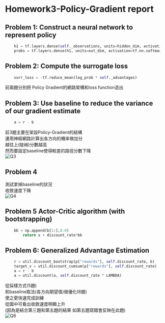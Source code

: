 

# Homework3-Policy-Gradient report

## Problem 1: Construct a neural network to represent policy
```Python
    h1 = tf.layers.dense(self._observations, units=hidden_dim, activation=tf.tanh)
    probs = tf.layers.dense(h1, units=out_dim, activation=tf.nn.softmax)
```
  
## Problem 2: Compute the surrogate loss
```Python
    surr_loss = -tf.reduce_mean(log_prob * self._advantages)
```
前兩題分別把 Policy Gradient的網路架構和loss function造出
  
## Problem 3: Use baseline to reduce the variance of our gradient estimate
```Python
    a = r - b
```
前3題主要在架設Policy-Gradient的結構  
運用神經網路計算出各方向的機率做加分  
越往上(陡峭)分數越高  
然而要設定baseline使得較差的路徑分數下降  
![Q3](https://github.com/w95wayne10/homework3-policy-gradient/blob/master/photo/Q3.png)
  
## Problem 4  
測試拿掉baseline的狀況  
收斂速度下降  
![Q4](https://github.com/w95wayne10/homework3-policy-gradient/blob/master/photo/Q4.png)
  
## Problem 5 Actor-Critic algorithm (with bootstrapping)
```Python
    bb = np.append(b[1:],0.0)
        return x + discount_rate*bb
```
  
## Problem 6: Generalized Advantage Estimation
```Python
    r = util.discount_bootstrap(p["rewards"], self.discount_rate, b)
    target_v = util.discount_cumsum(p["rewards"], self.discount_rate)
    a = r - b
    a = util.discount(a, self.discount_rate * LAMBDA)
```
從採樣方式(5題)  
和baseline取法(各方向期望值)做優化(6題)  
使之更快速完成訓練  
從圖中可看出收斂速度明顯上升  
(因為是結合第三題和第五題的結果 如第五題寫錯會反映在此題)  
![Q6](https://github.com/w95wayne10/homework3-policy-gradient/blob/master/photo/Q6.png)
